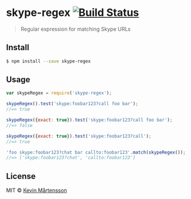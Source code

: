 # skype-regex [![Build Status](http://img.shields.io/travis/kevva/skype-regex.svg?style=flat)](https://travis-ci.org/kevva/skype-regex)

> Regular expression for matching Skype URLs

## Install

```sh
$ npm install --save skype-regex
```

## Usage

```js
var skypeRegex = require('skype-regex');

skypeRegex().test('skype:foobar123?call foo bar');
//=> true

skypeRegex({exact: true}).test('skype:foobar123?call foo bar');
//=> false

skypeRegex({exact: true}).test('skype:foobar123?call');
//=> true

'foo skype:foobar123?chat bar callto:foobar123'.match(skypeRegex());
//=> ['skype:foobar123?chat', 'callto:foobar123']
```

## License

MIT © [Kevin Mårtensson](https://github.com/kevva)
